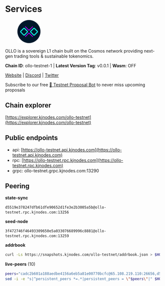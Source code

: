 # Services

<figure><img src="https://raw.githubusercontent.com/kj89/cosmos-images/main/logos/ollo.png" alt=""><figcaption></figcaption></figure>

OLLO is a sovereign L1 chain built on the Cosmos network providing  next-gen trading tools & sustainable tokenomics.

**Chain ID**: ollo-testnet-1 | **Latest Version Tag**: v0.0.1 | **Wasm**: OFF

[Website](https://www.ollostation.zone) | [Discord](https://discord.com/invite/GxBqZ9mSSm) | [Twitter](https://twitter.com/OLLOStation)



Subscribe to our free [🤖 Testnet Proposal Bot](https://t.me/kjnodes_testnet_proposal_bot) to never miss upcoming proposals


## Chain explorer
[https://explorer.kjnodes.com/ollo-testnet](https://explorer.kjnodes.com/ollo-testnet)

## Public endpoints

* api: [https://ollo-testnet.api.kjnodes.com](https://ollo-testnet.api.kjnodes.com)
* rpc: [https://ollo-testnet.rpc.kjnodes.com](https://ollo-testnet.rpc.kjnodes.com)
* grpc: ollo-testnet.grpc.kjnodes.com:13290

## Peering

**state-sync**

```text
d5519e378247dfb61dfe90652d1fe3e2b3005a5b@ollo-testnet.rpc.kjnodes.com:13256
```

**seed-node**

```text
3f472746f46493309650e5a033076689996c8881@ollo-testnet.rpc.kjnodes.com:13259
```

**addrbook**
```bash
curl -Ls https://snapshots.kjnodes.com/ollo-testnet/addrbook.json > $HOME/.ollo/config/addrbook.json
```

**live-peers** (10)
```bash
peers="cadc2b601a188aedbe4156a6eb5a81e00770bcfc@65.108.219.110:26656,d5519e378247dfb61dfe90652d1fe3e2b3005a5b@65.109.68.190:13256,da8d3ca8e1c147f0037b1c43ad3de7174f5ec1b7@209.145.59.224:26656,dd577d8f2e997d7e70495640aff124ddb70d1a21@95.217.192.222:26656,0f99f7481a1b49701866ddbdfe71dc3b2fd792d8@109.123.244.56:26626,95ca646da3736cef5d6c6704f736bc49ff87ef6c@109.123.249.213:26656,47655c33bdecae7f449301197d8b951a97e1b680@89.58.59.75:26656,e53eedfc4c5c4487e1fba7f3b97de6aadfca8cea@5.161.179.64:26656,7349272f712e713a957bf5349930e3439e98b518@167.235.27.69:20656,dba5e8b41c4e369418f83a449966e4eb7ca05cd4@65.109.23.114:18156"
sed -i -e "s|^persistent_peers *=.*|persistent_peers = \"$peers\"|" $HOME/.ollo/config/config.toml
```
